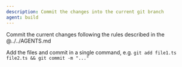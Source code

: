 ```yaml
---
description: Commit the changes into the current git branch
agent: build
---
```


Commit the current changes following the rules described in the @../../AGENTS.md

Add the files and commit in a single command, e.g. `git add file1.ts file2.ts && git commit -m "..."`
